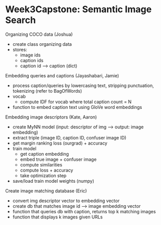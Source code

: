 # Week3Capstone: Semantic Image Search

Organizing COCO data (Joshua)
- create class organizing data
- stores:
    - image ids
    - caption ids
    - caption id --> caption (dict)

Embedding queries and captions (Jayashabari, Jamie)
- process caption/queries by lowercasing text, stripping punctuation, tokenizing (refer to BagOfWords)
- vocab
  - compute IDF for vocab where total caption count = N
- function to embed caption text using GloVe word embeddings

Embedding image descriptors (Kate, Aaron)
- create MyNN model (input: descriptor of img --> output: image embedding)
- extract triple (image ID, caption ID, confuser image ID)
- get margin ranking loss (ourgrad) + accuracy
- train model
  - get caption embedding
  - embed true image + confuser image
  - compute similarities
  - compute loss + accuracy
  - take optimization step
- save/load train model weights (numpy)

Create image matching database (Eric)
- convert img descriptor vector to embedding vector
- create db that matches image id --> image embedding vector
- function that queries db with caption, returns top k matching images
- function that displays k images given URLs
